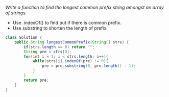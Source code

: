 *Write a function to find the longest common prefix string amongst an array of strings.*

- Use .indexOf() to find out if there is common prefix.
- Use substring to shorten the length of prefix.
```java
class Solution {
    public String longestCommonPrefix(String[] strs) {
        if(strs.length == 0) return "";
        String pre = strs[0];
        for(int i = 1; i < strs.length; i++){
            while(strs[i].indexOf(pre) != 0){
                pre = pre.substring(0, pre.length() - 1);
            }
        }
        return pre;
    }
}
```